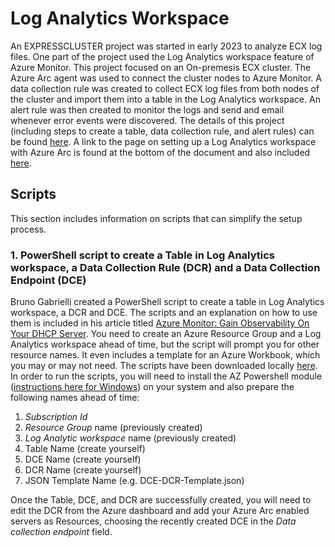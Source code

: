 # Log Analytics Workspace
An EXPRESSCLUSTER project was started in early 2023 to analyze ECX log files. One part of the project used the Log Analytics workspace feature of Azure Monitor. This project focused on an On-premesis ECX cluster. The Azure Arc agent was used to connect the cluster nodes to Azure Monitor. A data collection rule was created to collect ECX log files from both nodes of the cluster and import them into a table in the Log Analytics workspace. An alert rule was then created to monitor the logs and send and email whenever error events were discovered. The details of this project (including steps to create a table, data collection rule, and alert rules) can be found [here](https://github.com/EXPRESSCLUSTER/Log-Analytics/blob/main/README.md). A link to the page on setting up a Log Analytics workspace with Azure Arc is found at the bottom of the document and also included [here](https://github.com/EXPRESSCLUSTER/Log-Analytics/blob/main/Azure_Monitor_Agent_with_Azure_Arc.md).

## Scripts
This section includes information on scripts that can simplify the setup process.

### 1. PowerShell script to create a Table in Log Analytics workspace, a Data Collection Rule (DCR) and a Data Collection Endpoint (DCE)
Bruno Gabrielli created a PowerShell script to create a table in Log Analytics workspace, a DCR and DCE. The scripts and an explanation on how to use them is included in his article titled [Azure Monitor: Gain Observability On Your DHCP Server](https://techcommunity.microsoft.com/t5/core-infrastructure-and-security/azure-monitor-gain-observability-on-your-dhcp-server/ba-p/3865274). You need to create an Azure Resource Group and a Log Analytics workspace ahead of time, but the script will prompt you for other resource names. It even includes a template for an Azure Workbook, which you may or may not need. The scripts have been downloaded locally [here](Scripts/DHCP%20Custom%20Logs%20(1).zip). In order to run the scripts, you will need to install the AZ Powershell module \([instructions here for Windows](https://learn.microsoft.com/en-us/powershell/azure/install-azps-windows?view=azps-10.2.0&tabs=powershell&pivots=windows-psgallery)\) on your system and also prepare the following names ahead of time:    

1.  _Subscription Id_
2.  _Resource Group_ name (previously created)
3.  _Log Analytic workspace_ name (previously created)    
5.  Table Name (create yourself)
6.  DCE Name (create yourself)
7.  DCR Name (create yourself)
8.  JSON Template Name (e.g. DCE-DCR-Template.json)

Once the Table, DCE, and DCR are successfully created, you will need to edit the DCR from the Azure dashboard and add your Azure Arc enabled servers as Resources, choosing the recently created DCE in the _Data collection endpoint_ field.
